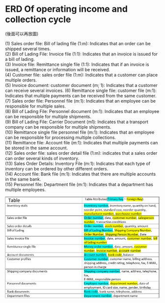 # ERD Of operating income and collection cycle
(後面可以再放圖)

(1) Sales order file: Bill of lading file (1:m): Indicates that an order can be shipped several times.   
(2) Bill of Lading File: Invoice file (1:1): Indicates that an invoice is issued for a bill of lading.   
(3) Invoice file: Remittance single file (1:1): Indicates that if an invoice is issued, a remittance or information will be received.   
(4) Customer file: sales order file (1:m): Indicates that a customer can place multiple orders.   
(5) Invoice document: customer document (m; 1): Indicates that a customer can receive several invoices. 
(6) Remittance single file: customer file (m:1): Indicates that multiple payments can be received from the same customer.   
(7) Sales order file: Personnel file (m:1): Indicates that an employee can be responsible for multiple sales.   
(8) Bill of Lading File: Personnel document (m:1): Indicates that an employee can be responsible for multiple shipments.   
(9) Bill of Lading File: Carrier Document (m1): Indicates that a transport company can be responsible for multiple shipments.   
(10) Remittance single file personnel file (m:1): Indicates that an employee can be responsible for processing multiple collections.   
(11) Remittance file: Account file (m:1): Indicates that multiple payments can be stored in the same account.   
(12) Sales order file: sales order detail file (1:m): indicates that a sales order can order several kinds of inventory.   
(13) Sales Order Details: Inventory File (m:1): Indicates that each type of inventory can be ordered by other different orders.   
(14) Account file: Bank file (m:1): Indicates that there are multiple accounts in the same bank.   
(15) Personnel file: Department file (m:1): Indicates that a department has multiple employees.    


![image](https://github.com/Annie0727/Pictures/blob/main/%E8%9E%A2%E5%B9%95%E6%93%B7%E5%8F%96%E7%95%AB%E9%9D%A2%202022-05-11%20194830.png)
